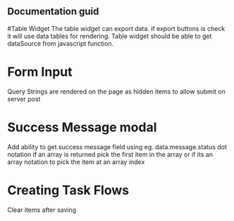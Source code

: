 ## Documentation guid 
 
 #Table Widget
  The table widget can export data. if export buttons is check it will use data tables for rendering. Table widget should be able to get dataSource from javascript function.

# Form Input
 Query Strings are rendered on the page as hidden items to allow submit on server post

# Success Message modal
 Add ability to get success message field using eg. data.message.status dot notation if an array is returned pick the first item in the array 
or if its an array notation to pick the item at an array index

# Creating Task Flows 
Clear items after saving